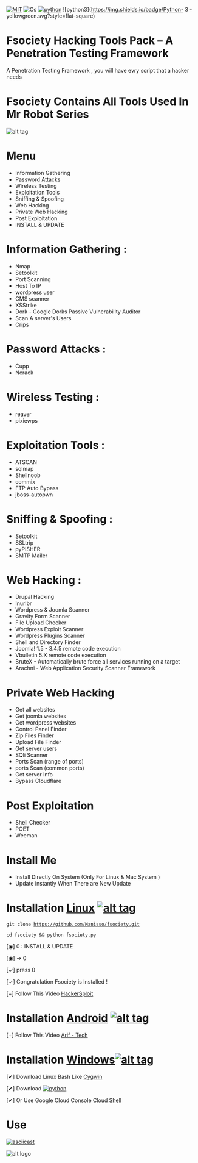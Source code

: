 [![MIT](https://img.shields.io/badge/license-MIT-blue.svg?style=flat-square)](https://github.com/Manisso/fsociety/blob/master/LICENSE) ![Os](https://img.shields.io/badge/Tested%20On-Linux%20|%20OSX%20|%20Windows%20|%20Android-yellowgreen.svg?style=flat-square)
[![python](https://img.shields.io/badge/Python-2.7-green.svg?style=flat-square)](https://www.python.org/downloads/release/python-2714/)
![python3](https://img.shields.io/badge/Python- 3 -yellowgreen.svg?style=flat-square)
# Fsociety Hacking Tools Pack – A Penetration Testing Framework
A Penetration Testing Framework , you will have evry script that a hacker needs
# Fsociety Contains All Tools Used In Mr Robot Series
![alt tag](http://nikolaskama.me/content/images/2016/07/mr-robot-1.gif)
# Menu
+ Information Gathering
+ Password Attacks
+ Wireless Testing
+ Exploitation Tools
+ Sniffing & Spoofing
+ Web Hacking
+ Private Web Hacking
+ Post Exploitation
+ INSTALL & UPDATE

# Information Gathering : 
+ Nmap
+ Setoolkit
+ Port Scanning
+ Host To IP
+ wordpress user
+ CMS scanner
+ XSStrike
+ Dork - Google Dorks Passive Vulnerability Auditor
+ Scan A server's Users
+ Crips

# Password Attacks :
+ Cupp
+ Ncrack

# Wireless Testing :
+ reaver
+ pixiewps

# Exploitation Tools :
+ ATSCAN
+ sqlmap
+ Shellnoob
+ commix
+ FTP Auto Bypass
+ jboss-autopwn

# Sniffing & Spoofing :
+ Setoolkit
+ SSLtrip
+ pyPISHER
+ SMTP Mailer

# Web Hacking :
+ Drupal Hacking
+ Inurlbr
+ Wordpress & Joomla Scanner
+ Gravity Form Scanner
+ File Upload Checker
+ Wordpress Exploit Scanner
+ Wordpress Plugins Scanner
+ Shell and Directory Finder
+ Joomla! 1.5 - 3.4.5 remote code execution
+ Vbulletin 5.X remote code execution
+ BruteX - Automatically brute force all services running on a target
+ Arachni - Web Application Security Scanner Framework

# Private Web Hacking
+ Get all websites
+ Get joomla websites
+ Get wordpress websites
+ Control Panel Finder
+ Zip Files Finder
+ Upload File Finder
+ Get server users
+ SQli Scanner
+ Ports Scan (range of ports)
+ ports Scan (common ports)
+ Get server Info
+ Bypass Cloudflare


# Post Exploitation
+ Shell Checker
+ POET
+ Weeman

# Install Me
+ Install Directly On System (Only For Linux & Mac System )
+ Update instantly When There are New Update

# Installation [Linux](https://fr.wikipedia.org/wiki/Linux) [![alt tag](http://icons.iconarchive.com/icons/dakirby309/simply-styled/32/OS-Linux-icon.png)](https://fr.wikipedia.org/wiki/Linux)
<code>git clone https://github.com/Manisso/fsociety.git</code><br>

<code>cd fsociety && python fsociety.py</code><br>

[◉] 0 : INSTALL & UPDATE

[◉] -> 0

[✓] press 0

[✓] Congratulation Fsociety is Installed !

[+] Follow This Video [HackerSploit](https://www.youtube.com/watch?v=t3uYpMrK2EU)


# Installation [Android](https://fr.wikipedia.org/wiki/Android) [![alt tag](https://cdn1.iconfinder.com/data/icons/logotypes/32/android-32.png)](https://fr.wikipedia.org/wiki/Android)
[+] Follow This Video [Arif - Tech](https://www.youtube.com/watch?v=JwK5oOBjpgQ&t=160s)

# Installation [Windows](https://fr.wikipedia.org/wiki/Microsoft_Windows)[![alt tag](http://icons.iconarchive.com/icons/yootheme/social-bookmark/32/social-windows-button-icon.png)](https://fr.wikipedia.org/wiki/Microsoft_Windows)

[✔] Download Linux Bash Like [Cygwin](https://www.cygwin.com/)

[✔] Download [![python](https://img.shields.io/badge/python-2.7-brightgreen.svg)](https://www.python.org/downloads/release/python-2714/)

[✔] Or Use Google Cloud Console [Cloud Shell](https://console.cloud.google.com/cloudshell/editor?project=&pli=1&shellonly=true)

# Use
[![asciicast](https://asciinema.org/a/URj2nvpbYpeJyJe43KlASZ7fz.png)](https://asciinema.org/a/URj2nvpbYpeJyJe43KlASZ7fz)

![alt logo](https://media.giphy.com/media/xT0xeFxyHAKirrLa24/giphy.gif)
